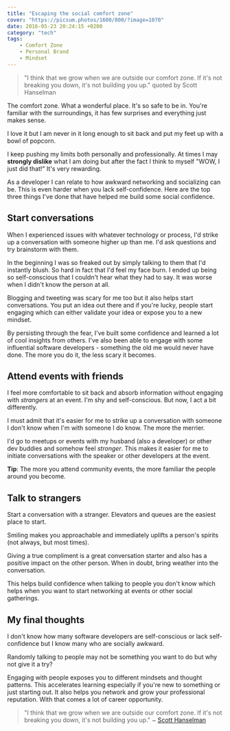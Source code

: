 ```yaml
---
title: "Escaping the social comfort zone"
cover: "https://picsum.photos/1600/800/?image=1070"
date: 2016-05-23 20:24:15 +0200
category: "tech"
tags:
    - Comfort Zone
    - Personal Brand
    - Mindset
---
```


> "I think that we grow when we are outside our comfort zone. If it's not
> breaking you down, it's not building you up." quoted by Scott Hanselman

The comfort zone. What a wonderful place. It's so safe to be in. You're
familiar with the surroundings, it has few surprises and everything just makes
sense.

I love it but I am never in it long enough to sit back and put my feet up
with a bowl of popcorn.

I keep pushing my limits both personally and professionally. At times I may
**strongly dislike** what I am doing but after the fact I think to myself "WOW,
I just did that!" It's very rewarding.

As a developer I can relate to how awkward networking and socializing can be. This
is even harder when you lack self-confidence. Here are the top three things
I've done that have helped me build some social confidence.

## Start conversations

When I experienced issues with whatever technology or process, I'd strike up a
conversation with someone higher up than me. I'd ask questions and try
brainstorm with them.

In the beginning I was so freaked out by simply talking to them that I'd instantly
blush. So hard in fact that I'd feel my face burn. I ended up being so self-conscious that
I couldn't hear what they had to say. It was worse when I didn't know
the person at all.

Blogging and tweeting was scary for me too but it also helps start conversations.
You put an idea out there and if you're lucky, people start engaging which
can either validate your idea or expose you to a new mindset.

By persisting through the fear, I've built some confidence and learned a lot of
cool insights from others. I've also been able to engage with some influential
software developers - something the old me would never have done.
The more you do it, the less scary it becomes.

## Attend events with friends

I feel more comfortable to sit back and absorb information without engaging
with _strangers_ at an event. I'm shy and self-conscious. But now, I act a bit
differently.

I must admit that it's easier for me to strike up a conversation with someone
I don't know when I'm with someone I do know. The more the merrier.

I'd go to meetups or events with my husband (also a developer) or other dev
buddies and somehow feel _stronger_. This makes it easier for me to initiate
conversations with the speaker or other developers at the event.

**Tip**: The more you attend community events, the more familiar the people
around you become.

## Talk to strangers

Start a conversation with a stranger. Elevators and queues are the easiest
place to start.

Smiling makes you approachable and immediately uplifts a person's spirits
(not always, but most times).

Giving a true compliment is a great conversation starter and also has a
positive impact on the other person. When in doubt, bring weather into the
conversation.

This helps build confidence when talking to people you don't know which helps
when you want to start networking at events or other social gatherings.

## My final thoughts

I don't know how many software developers are self-conscious or lack
self-confidence but I know many who are socially awkward.

Randomly talking to people may not be something you want to do but why not
give it a try?

Engaging with people exposes you to different mindsets and thought patterns.
This accelerates learning especially if you're new to something or just
starting out. It also helps you network and grow your professional
reputation. With that comes a lot of career opportunity.

> "I think that we grow when we are outside our comfort zone. If it's not
> breaking you down, it's not building you up."
> ~ [Scott Hanselman](http://www.hanselman.com/blog/AmIReallyADeveloperOrJustAGoodGoogler.aspx)
